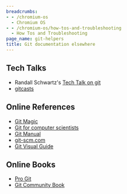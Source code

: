 ```yaml
---
breadcrumbs:
- - /chromium-os
  - Chromium OS
- - /chromium-os/how-tos-and-troubleshooting
  - How Tos and Troubleshooting
page_name: git-helpers
title: Git documentation elsewhere
---
```


## Tech Talks

*   Randall Schwartz's [Tech Talk on
            git](http://www.youtube.com/watch?v=8dhZ9BXQgc4)
*   [gitcasts](http://www.google.com/url?q=http%3A%2F%2Fgitcasts.com%2F&sa=D&sntz=1&usg=AFrqEzdXGanWebnB47ED_tYigjprxxyXlA)

## Online References

*   [Git
            Magic](http://www.google.com/url?q=http%3A%2F%2Fwww-cs-students.stanford.edu%2F%257Eblynn%2Fgitmagic%2F&sa=D&sntz=1&usg=AFrqEzd0LcYKlFSHeWlQzalvRlf4sTBLiA)
*   [Git for computer
            scientists](http://www.google.com/url?q=http%3A%2F%2Feagain.net%2Farticles%2Fgit-for-computer-scientists%2F&sa=D&sntz=1&usg=AFrqEzcOLmdu1_j4wvdnWaUkgTNwig-zxg)
*   [Git
            Manual](http://www.google.com/url?q=http%3A%2F%2Fwww.kernel.org%2Fpub%2Fsoftware%2Fscm%2Fgit%2Fdocs%2Fuser-manual.html&sa=D&sntz=1&usg=AFrqEzfv8SPESPQ4stacQ08cvUzlMXbbKA)
*   [git-scm.](http://www.google.com/url?q=http%3A%2F%2Fwww.git-scm.com%2F&sa=D&sntz=1&usg=AFrqEzfgZQlz4_hsTqn7WUSTXOLr3NjfHQ)[com](http://www.google.com/url?q=http%3A%2F%2Fwww.git-scm.com%2F&sa=D&sntz=1&usg=AFrqEzfgZQlz4_hsTqn7WUSTXOLr3NjfHQ)
*   [Git Visual Guide](http://marklodato.github.com/visual-git-guide/)

## Online Books

*   [Pro
            Git](http://www.google.com/url?q=http%3A%2F%2Fprogit.org%2Fbook%2F&sa=D&sntz=1&usg=AFrqEzd8OyxDVoHmTqpvytsEpbMxueIC2A)
*   [Git Community
            Book](http://www.google.com/url?q=http%3A%2F%2Fbook.git-scm.com%2F&sa=D&sntz=1&usg=AFrqEzeeHhoe_KJJGnPfXy5HvHYTkvCz0Q)
